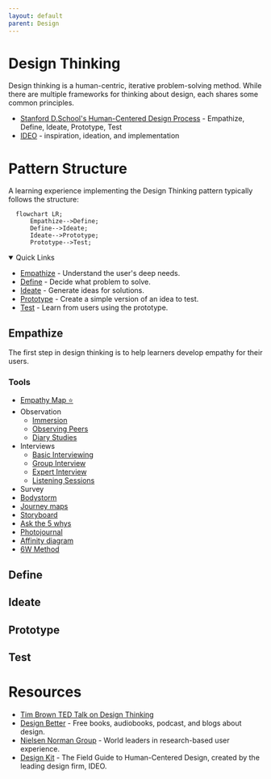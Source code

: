 ```yaml
---
layout: default
parent: Design
---
```

# Design Thinking
Design thinking is a human-centric, iterative problem-solving method. While there are multiple frameworks for thinking about design, each shares some common principles. 

- [Stanford D.School's Human-Centered Design Process](https://dschool.stanford.edu) - Empathize, Define, Ideate, Prototype, Test
- [IDEO](https://www.ideou.com/blogs/inspiration/what-is-design-thinking) - inspiration, ideation, and implementation

# Pattern Structure

A learning experience implementing the Design Thinking pattern typically follows the structure:

```mermaid
  flowchart LR;
      Empathize-->Define;
      Define-->Ideate;
      Ideate-->Prototype;
      Prototype-->Test;
```

<details open="open">
<summary>Quick Links</summary>

- [Empathize](#empathize) - Understand the user's deep needs.
- [Define](#define) - Decide what problem to solve.
- [Ideate](#ideate) - Generate ideas for solutions.
- [Prototype](#prototype) - Create a simple version of an idea to test.
- [Test](#test) - Learn from users using the prototype.

</details>

## Empathize
The first step in design thinking is to help learners develop empathy for their users.

### Tools
- [Empathy Map ⭐](../../activities/EmpathyMap.md)
- Observation
  - [Immersion](../../activities/Immersion.md)
  - [Observing Peers](../../activities/ObservingPeers.md)
  - [Diary Studies](../../activities/DiaryStudies.md)
- Interviews
  - [Basic Interviewing](../../activities/BasicInterviewing.md)
  - [Group Interview](../../activities/GroupInterviews.md)
  - [Expert Interview](../../activities/ExpertInterviews.md)
  - [Listening Sessions](../../activities/ListeningSessions.md)
- Survey
- [Bodystorm](../../activities/Bodystorm.md)
- [Journey maps](../../activities/JourneyMap.md)
- [Storyboard](../../activities/Storyboard.md)
- [Ask the 5 whys](../../activities/FiveWhys.md)
- [Photojournal](../../activities/Photojournal.md)
- [Affinity diagram](../../activities/AffinityDiagram.md)
- [6W Method](../../activities/6WMethod.md)

## Define

## Ideate

## Prototype

## Test

# Resources 
- [Tim Brown TED Talk on Design Thinking](https://www.ted.com/talks/tim_brown_designers_think_big)
- [Design Better](https://www.designbetter.co/) - Free books, audiobooks, podcast, and blogs about design.
- [Nielsen Norman Group](https://www.nngroup.com/reports) - World leaders in research-based user experience. 
- [Design Kit](https://www.designkit.org) - The Field Guide to Human-Centered Design, created by the leading design firm, IDEO.